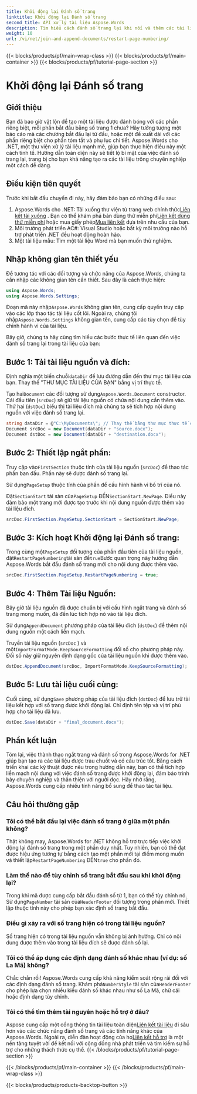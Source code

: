 ```yaml
---
title: Khởi động lại Đánh số trang
linktitle: Khởi động lại Đánh số trang
second_title: API xử lý tài liệu Aspose.Words
description: Tìm hiểu cách đánh số trang lại khi nối và thêm các tài liệu Word bằng Aspose.Words cho .NET.
weight: 10
url: /vi/net/join-and-append-documents/restart-page-numbering/
---
```


{{< blocks/products/pf/main-wrap-class >}}
{{< blocks/products/pf/main-container >}}
{{< blocks/products/pf/tutorial-page-section >}}

# Khởi động lại Đánh số trang

## Giới thiệu

Bạn đã bao giờ vật lộn để tạo một tài liệu được đánh bóng với các phần riêng biệt, mỗi phần bắt đầu bằng số trang 1 chưa? Hãy tưởng tượng một báo cáo mà các chương bắt đầu lại từ đầu, hoặc một đề xuất dài với các phần riêng biệt cho phần tóm tắt và phụ lục chi tiết. Aspose.Words cho .NET, một thư viện xử lý tài liệu mạnh mẽ, giúp bạn thực hiện điều này một cách tinh tế. Hướng dẫn toàn diện này sẽ tiết lộ bí mật của việc đánh số trang lại, trang bị cho bạn khả năng tạo ra các tài liệu trông chuyên nghiệp một cách dễ dàng.

## Điều kiện tiên quyết

Trước khi bắt đầu chuyến đi này, hãy đảm bảo bạn có những điều sau:

1.  Aspose.Words cho .NET: Tải xuống thư viện từ trang web chính thức[Liên kết tải xuống](https://releases.aspose.com/words/net/) . Bạn có thể khám phá bản dùng thử miễn phí[Liên kết dùng thử miễn phí](https://releases.aspose.com/) hoặc mua giấy phép[Mua liên kết](https://purchase.aspose.com/buy) dựa trên nhu cầu của bạn.
2. Môi trường phát triển AC#: Visual Studio hoặc bất kỳ môi trường nào hỗ trợ phát triển .NET đều hoạt động hoàn hảo.
3. Một tài liệu mẫu: Tìm một tài liệu Word mà bạn muốn thử nghiệm.

## Nhập không gian tên thiết yếu

Để tương tác với các đối tượng và chức năng của Aspose.Words, chúng ta cần nhập các không gian tên cần thiết. Sau đây là cách thực hiện:

```csharp
using Aspose.Words;
using Aspose.Words.Settings;
```

 Đoạn mã này nhập`Aspose.Words` không gian tên, cung cấp quyền truy cập vào các lớp thao tác tài liệu cốt lõi. Ngoài ra, chúng tôi nhập`Aspose.Words.Settings` không gian tên, cung cấp các tùy chọn để tùy chỉnh hành vi của tài liệu.


Bây giờ, chúng ta hãy cùng tìm hiểu các bước thực tế liên quan đến việc đánh số trang lại trong tài liệu của bạn:

## Bước 1: Tải tài liệu nguồn và đích:

Định nghĩa một biến chuỗi`dataDir` để lưu đường dẫn đến thư mục tài liệu của bạn. Thay thế "THƯ MỤC TÀI LIỆU CỦA BẠN" bằng vị trí thực tế.

 Tạo hai`Document` các đối tượng sử dụng`Aspose.Words.Document` constructor. Cái đầu tiên (`srcDoc`) sẽ giữ tài liệu nguồn có chứa nội dung cần thêm vào. Thứ hai (`dstDoc`) biểu thị tài liệu đích mà chúng ta sẽ tích hợp nội dung nguồn với việc đánh số trang lại.

```csharp
string dataDir = @"C:\MyDocuments\"; // Thay thế bằng thư mục thực tế của bạn
Document srcDoc = new Document(dataDir + "source.docx");
Document dstDoc = new Document(dataDir + "destination.docx");
```

## Bước 2: Thiết lập ngắt phần:

 Truy cập vào`FirstSection` thuộc tính của tài liệu nguồn (`srcDoc`) để thao tác phần ban đầu. Phần này sẽ được đánh số trang lại.

 Sử dụng`PageSetup` thuộc tính của phần để cấu hình hành vi bố trí của nó.

 Đặt`SectionStart` tài sản của`PageSetup` ĐẾN`SectionStart.NewPage`. Điều này đảm bảo một trang mới được tạo trước khi nội dung nguồn được thêm vào tài liệu đích.

```csharp
srcDoc.FirstSection.PageSetup.SectionStart = SectionStart.NewPage;
```

## Bước 3: Kích hoạt Khởi động lại Đánh số trang:

 Trong cùng một`PageSetup` đối tượng của phần đầu tiên của tài liệu nguồn, đặt`RestartPageNumbering`tài sản để`true`Bước quan trọng này hướng dẫn Aspose.Words bắt đầu đánh số trang mới cho nội dung được thêm vào.

```csharp
srcDoc.FirstSection.PageSetup.RestartPageNumbering = true;
```

## Bước 4: Thêm Tài liệu Nguồn:

Bây giờ tài liệu nguồn đã được chuẩn bị với cấu hình ngắt trang và đánh số trang mong muốn, đã đến lúc tích hợp nó vào tài liệu đích.

 Sử dụng`AppendDocument` phương pháp của tài liệu đích (`dstDoc`) để thêm nội dung nguồn một cách liền mạch.

Truyền tài liệu nguồn (`srcDoc` ) và một`ImportFormatMode.KeepSourceFormatting` đối số cho phương pháp này. Đối số này giữ nguyên định dạng gốc của tài liệu nguồn khi được thêm vào.

```csharp
dstDoc.AppendDocument(srcDoc, ImportFormatMode.KeepSourceFormatting);
```

## Bước 5: Lưu tài liệu cuối cùng:

 Cuối cùng, sử dụng`Save` phương pháp của tài liệu đích (`dstDoc`) để lưu trữ tài liệu kết hợp với số trang được khởi động lại. Chỉ định tên tệp và vị trí phù hợp cho tài liệu đã lưu.

```csharp
dstDoc.Save(dataDir + "final_document.docx");
```

## Phần kết luận

Tóm lại, việc thành thạo ngắt trang và đánh số trong Aspose.Words for .NET giúp bạn tạo ra các tài liệu được trau chuốt và có cấu trúc tốt. Bằng cách triển khai các kỹ thuật được nêu trong hướng dẫn này, bạn có thể tích hợp liền mạch nội dung với việc đánh số trang được khởi động lại, đảm bảo trình bày chuyên nghiệp và thân thiện với người đọc. Hãy nhớ rằng, Aspose.Words cung cấp nhiều tính năng bổ sung để thao tác tài liệu.

## Câu hỏi thường gặp

### Tôi có thể bắt đầu lại việc đánh số trang ở giữa một phần không?

 Thật không may, Aspose.Words for .NET không hỗ trợ trực tiếp việc khởi động lại đánh số trang trong một phần duy nhất. Tuy nhiên, bạn có thể đạt được hiệu ứng tương tự bằng cách tạo một phần mới tại điểm mong muốn và thiết lập`RestartPageNumbering` ĐẾN`true` cho phần đó.

### Làm thế nào để tùy chỉnh số trang bắt đầu sau khi khởi động lại?

 Trong khi mã được cung cấp bắt đầu đánh số từ 1, bạn có thể tùy chỉnh nó. Sử dụng`PageNumber` tài sản của`HeaderFooter` đối tượng trong phần mới. Thiết lập thuộc tính này cho phép bạn xác định số trang bắt đầu.

### Điều gì xảy ra với số trang hiện có trong tài liệu nguồn?

Số trang hiện có trong tài liệu nguồn vẫn không bị ảnh hưởng. Chỉ có nội dung được thêm vào trong tài liệu đích sẽ được đánh số lại.

### Tôi có thể áp dụng các định dạng đánh số khác nhau (ví dụ: số La Mã) không?

 Chắc chắn rồi! Aspose.Words cung cấp khả năng kiểm soát rộng rãi đối với các định dạng đánh số trang. Khám phá`NumberStyle` tài sản của`HeaderFooter` cho phép lựa chọn nhiều kiểu đánh số khác nhau như số La Mã, chữ cái hoặc định dạng tùy chỉnh.

### Tôi có thể tìm thêm tài nguyên hoặc hỗ trợ ở đâu?

 Aspose cung cấp một cổng thông tin tài liệu toàn diện[Liên kết tài liệu](https://reference.aspose.com/words/net/) đi sâu hơn vào các chức năng đánh số trang và các tính năng khác của Aspose.Words. Ngoài ra, diễn đàn hoạt động của họ[Liên kết hỗ trợ](https://forum.aspose.com/c/words/8) là một nền tảng tuyệt vời để kết nối với cộng đồng nhà phát triển và tìm kiếm sự hỗ trợ cho những thách thức cụ thể.
{{< /blocks/products/pf/tutorial-page-section >}}

{{< /blocks/products/pf/main-container >}}
{{< /blocks/products/pf/main-wrap-class >}}

{{< blocks/products/products-backtop-button >}}
